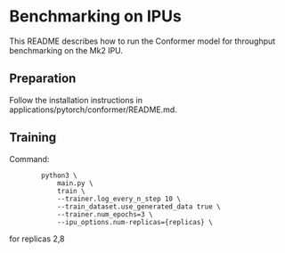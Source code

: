 # Benchmarking on IPUs

This README describes how to run the Conformer model for throughput benchmarking on the Mk2 IPU.


## Preparation

Follow the installation instructions in applications/pytorch/conformer/README.md.

## Training

Command:
```console
        python3 \
            main.py \
            train \
            --trainer.log_every_n_step 10 \
            --train_dataset.use_generated_data true \
            --trainer.num_epochs=3 \
            --ipu_options.num-replicas={replicas} \
```

for replicas 2,8
